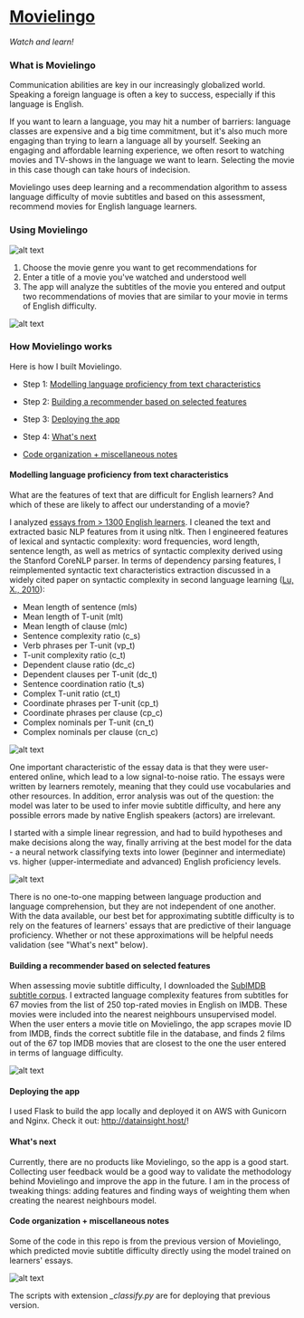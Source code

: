 # [Movielingo](http://datainsight.host/)

*Watch and learn!*

### What is Movielingo

Communication abilities are key in our increasingly globalized world. Speaking a foreign language is often a key to success, especially if this language is English.

If you want to learn a language, you may hit a number of barriers: language classes are expensive and a big time commitment, but it's also much more engaging than trying to learn a language all by yourself. Seeking an engaging and affordable learning experience, we often resort to watching movies and TV-shows in the language we want to learn. Selecting the movie in this case though can take hours of indecision.

Movielingo uses deep learning and a recommendation algorithm to assess language difficulty of movie subtitles and based on this assessment, recommend movies for English language learners.

### Using Movielingo

![alt text](./img/movielingo_recommend_main.png)

1. Choose the movie genre you want to get recommendations for
2. Enter a title of a movie you've watched and understood well
3. The app will analyze the subtitles of the movie you entered and output two recommendations of movies that are similar to your movie in terms of English difficulty.

![alt text](./img/movielingo_recommend_output.png)

### How Movielingo works

Here is how I built Movielingo.

* Step 1: [Modelling language proficiency from text characteristics](#modelling-language-proficiency-from-text-characteristics)

* Step 2: [Building a recommender based on selected features](#building-a-recommender-based-on-selected-features)

* Step 3: [Deploying the app](#deploying-the-app)

* Step 4: [What's next](#whats-next)

* [Code organization + miscellaneous notes](#code-organization+miscellaneous-notes)

#### Modelling language proficiency from text characteristics

What are the features of text that are difficult for English learners? And which of these are likely to affect our understanding of a movie?

I analyzed [essays from > 1300 English learners](http://koreanlearnercorpusblog.blogspot.com/p/corpus.html). I cleaned the text and extracted basic NLP features from it using nltk. Then I engineered features of lexical and syntactic complexity: word frequencies, word length, sentence length, as well as metrics of syntactic complexity derived using the Stanford CoreNLP parser. In terms of dependency parsing features, I reimplemented syntactic text characteristics extraction discussed in a widely cited paper on syntactic complexity in second language learning ([Lu, X., 2010](https://www.jbe-platform.com/content/journals/10.1075/ijcl.15.4.02lu)):

* Mean length of sentence (mls)
* Mean length of T-unit (mlt)
* Mean length of clause (mlc)
* Sentence complexity ratio (c_s)
* Verb phrases per T-unit (vp_t)
* T-unit complexity ratio (c_t)
* Dependent clause ratio (dc_c)
* Dependent clauses per T-unit (dc_t)
* Sentence coordination ratio (t_s)
* Complex T-unit ratio (ct_t)
* Coordinate phrases per T-unit (cp_t)
* Coordinate phrases per clause (cp_c)
* Complex nominals per T-unit (cn_t)
* Complex nominals per clause (cn_c)

![alt text](./img/essays.png)

One important characteristic of the essay data is that they were user-entered online, which lead to a low signal-to-noise ratio. The essays were written by learners remotely, meaning that they could use vocabularies and other resources. In addition, error analysis was out of the question: the model was later to be used to infer movie subtitle difficulty, and here any possible errors made by native English speakers (actors) are irrelevant.

I started with a simple linear regression, and had to build hypotheses and make decisions along the way, finally arriving at the best model for the data - a neural network classifying texts into lower (beginner and intermediate) vs. higher (upper-intermediate and advanced) English proficiency levels.

![alt text](./img/modelling.png "Movielingo modelling logic")

There is no one-to-one mapping between language production and language comprehension, but they are not independent of one another. With the data available, our best bet for approximating subtitle difficulty is to rely on the features of learners' essays that are predictive of their language proficiency. Whether or not these approximations will be helpful needs validation (see "What's next" below).

#### Building a recommender based on selected features

When assessing movie subtitle difficulty, I downloaded the [SubIMDB subtitle corpus](http://ghpaetzold.github.io/subimdb/). I extracted language complexity features from subtitles for 67 movies from the list of 250 top-rated movies in English on IMDB. These movies were included into the nearest neighbours unsupervised model. When the user enters a movie title on Movielingo, the app scrapes movie ID from IMDB, finds the correct subtitle file in the database, and finds 2 films out of the 67 top IMDB movies that are closest to the one the user entered in terms of language difficulty.

![alt text](./img/knn.png)

#### Deploying the app

I used Flask to build the app locally and deployed it on AWS with Gunicorn and Nginx. Check it out: http://datainsight.host/!

#### What's next

Currently, there are no products like Movielingo, so the app is a good start. Collecting user feedback would be a good way to validate the methodology behind Movielingo and improve the app in the future. I am in the process of tweaking things: adding features and finding ways of weighting them when creating the nearest neighbours model.

#### Code organization + miscellaneous notes

Some of the code in this repo is from the previous version of Movielingo, which predicted movie subtitle difficulty directly using the model trained on learners' essays.

![alt text](./img/movielingo1.0.png)

The scripts with extension *_classify.py* are for deploying that previous version.



